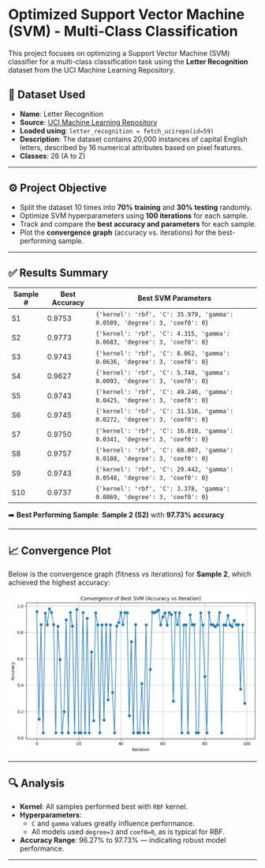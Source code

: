 # Optimized Support Vector Machine (SVM) - Multi-Class Classification

This project focuses on optimizing a Support Vector Machine (SVM) classifier for a multi-class classification task using the **Letter Recognition** dataset from the UCI Machine Learning Repository.

## 📌 Dataset Used

- **Name**: Letter Recognition
- **Source**: [UCI Machine Learning Repository](https://archive.ics.uci.edu/ml/datasets/letter+recognition)
- **Loaded using**: `letter_recognition = fetch_ucirepo(id=59)`
- **Description**: The dataset contains 20,000 instances of capital English letters, described by 16 numerical attributes based on pixel features.
- **Classes**: 26 (A to Z)

---

## ⚙️ Project Objective

- Split the dataset 10 times into **70% training** and **30% testing** randomly.
- Optimize SVM hyperparameters using **100 iterations** for each sample.
- Track and compare the **best accuracy and parameters** for each sample.
- Plot the **convergence graph** (accuracy vs. iterations) for the best-performing sample.

---

## ✅ Results Summary

| Sample # | Best Accuracy | Best SVM Parameters                                                                 |
|----------|---------------|--------------------------------------------------------------------------------------|
| S1       | 0.9753        | `{'kernel': 'rbf', 'C': 35.979, 'gamma': 0.0509, 'degree': 3, 'coef0': 0}`           |
| S2       | 0.9773        | `{'kernel': 'rbf', 'C': 4.315, 'gamma': 0.0683, 'degree': 3, 'coef0': 0}`            |
| S3       | 0.9743        | `{'kernel': 'rbf', 'C': 8.062, 'gamma': 0.0636, 'degree': 3, 'coef0': 0}`            |
| S4       | 0.9627        | `{'kernel': 'rbf', 'C': 5.748, 'gamma': 0.0093, 'degree': 3, 'coef0': 0}`            |
| S5       | 0.9743        | `{'kernel': 'rbf', 'C': 49.246, 'gamma': 0.0425, 'degree': 3, 'coef0': 0}`           |
| S6       | 0.9745        | `{'kernel': 'rbf', 'C': 31.516, 'gamma': 0.0272, 'degree': 3, 'coef0': 0}`           |
| S7       | 0.9750        | `{'kernel': 'rbf', 'C': 16.010, 'gamma': 0.0341, 'degree': 3, 'coef0': 0}`           |
| S8       | 0.9757        | `{'kernel': 'rbf', 'C': 60.007, 'gamma': 0.0188, 'degree': 3, 'coef0': 0}`           |
| S9       | 0.9743        | `{'kernel': 'rbf', 'C': 29.442, 'gamma': 0.0548, 'degree': 3, 'coef0': 0}`           |
| S10      | 0.9737        | `{'kernel': 'rbf', 'C': 3.378, 'gamma': 0.0869, 'degree': 3, 'coef0': 0}`            |

➡️ **Best Performing Sample**: **Sample 2 (S2)** with **97.73% accuracy**

---

## 📈 Convergence Plot

Below is the convergence graph (fitness vs iterations) for **Sample 2**, which achieved the highest accuracy:

![Convergence Graph](graph.png)

---

## 🔍 Analysis

- **Kernel**: All samples performed best with `RBF` kernel.
- **Hyperparameters**:
  - `C` and `gamma` values greatly influence performance.
  - All models used `degree=3` and `coef0=0`, as is typical for RBF.
- **Accuracy Range**: 96.27% to 97.73% — indicating robust model performance.

---
